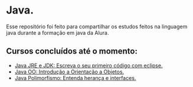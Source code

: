 # Java. 
Esse repositório foi feito para compartilhar os estudos
 feitos na linguagem java durante a formação em java da Alura.

## Cursos concluídos até o momento:

- [Java JRE e JDK: Escreva o seu primeiro código com eclipse.](https://github.com/guilhermag/java-jre-e-jdk/tree/master/java-jre-e-jdk)
- [Java OO: Introdução a Orientação a Objetos.](https://github.com/guilhermag/java-jre-e-jdk/tree/master/java-oo-introducao-a-oo)
- [Java Polimorfismo: Entenda herança e interfaces.](https://github.com/guilhermag/java-jre-e-jdk/tree/master/java-polimorfismo-heranca/src)